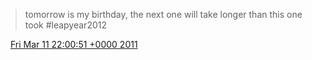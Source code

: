 > tomorrow is my birthday, the next one will take longer than this one took \#leapyear2012

<img src="../../media/tweet.ico" width="12" /> [Fri Mar 11 22:00:51 +0000 2011](https://twitter.com/DromerDenker/status/46329764230873088)